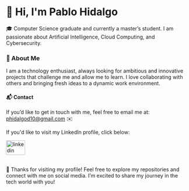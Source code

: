 # 👋 Hi, I'm Pablo Hidalgo

🎓 Computer Science graduate and currently a master’s student. I am passionate about Artificial Intelligence, Cloud Computing, and Cybersecurity.

### 🚀 About Me
I am a technology enthusiast, always looking for ambitious and innovative projects that challenge me and allow me to learn. I love collaborating with others and bringing fresh ideas to a dynamic work environment.

#### 📬 Contact
If you’d like to get in touch with me, feel free to email me at: <phidalgod10@gmail.com> ✉️

If you'd like to visit my LinkedIn profile, click below:

<div align="left">
  <a href="https://www.linkedin.com/in/pablo-hidalgo-delgado/" target="_blank">
    <img src="https://raw.githubusercontent.com/maurodesouza/profile-readme-generator/master/src/assets/icons/social/linkedin/default.svg" width="52" height="40" alt="linkedin logo"  />
  </a>
</div>

<br>

🎉 Thanks for visiting my profile!
Feel free to explore my repositories and connect with me on social media. I’m excited to share my journey in the tech world with you!


<!--
**pablohd10/pablohd10** is a ✨ _special_ ✨ repository because its `README.md` (this file) appears on your GitHub profile.

Here are some ideas to get you started:

- 🔭 I’m currently working on ...
- 🌱 I’m currently learning ...
- 👯 I’m looking to collaborate on ...
- 🤔 I’m looking for help with ...
- 💬 Ask me about ...
- 📫 How to reach me: ...
- 😄 Pronouns: ...
- ⚡ Fun fact: ...
-->


<!--
<div align="center">
  <img src="https://streak-stats.demolab.com?user=pablohd10&locale=en&mode=daily&theme=dark&hide_border=false&border_radius=5&order=3" height="220" alt="streak graph"  />
</div>

###
-->

